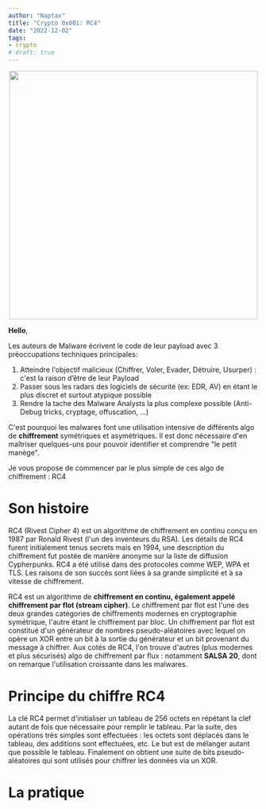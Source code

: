 ```yaml
---
author: "Naptax"
title: "Crypto 0x001: RC4"
date: "2022-12-02"
tags: 
- crypto
# draft: true
---
```


<center>
<img width="500" src="/images/chut.png">
</center>

**Hello**,

Les auteurs de Malware écrivent le code de leur payload avec 3 préoccupations techniques principales:

1. Atteindre l'objectif malicieux (Chiffrer, Voler, Evader, Détruire, Usurper) : c'est la raison d’être de leur Payload
2. Passer sous les radars des logiciels de sécurité (ex: EDR, AV) en étant le plus discret et surtout atypique possible
3. Rendre la tache des Malware Analysts la plus complexe possible (Anti-Debug tricks, cryptage, offuscation, ...)

C'est pourquoi les malwares font une utilisation intensive de différents algo de **chiffrement** symétriques et asymétriques.
Il est donc nécessaire d'en maîtriser quelques-uns pour pouvoir identifier et comprendre "le petit manège".

Je vous propose de commencer par le plus simple de ces algo de chiffrement : RC4

# Son histoire
RC4 (Rivest Cipher 4) est un algorithme de chiffrement en continu conçu en 1987 par Ronald Rivest (l'un des inventeurs du RSA).
Les détails de RC4 furent initialement tenus secrets mais en 1994, une description du chiffrement fut postée de manière anonyme sur la liste de diffusion Cypherpunks.
RC4 a été utilisé dans des protocoles comme WEP, WPA et TLS. Les raisons de son succès sont liées à sa grande simplicité et à sa vitesse de chiffrement.

RC4 est un algorithme de **chiffrement en continu, également appelé chiffrement par flot (stream cipher)**. Le chiffrement par flot est l'une des deux grandes catégories de chiffrements modernes en cryptographie symétrique, l'autre étant le chiffrement par bloc. Un chiffrement par flot est constitué d'un générateur de nombres pseudo-aléatoires avec lequel on opère un XOR entre un bit à la sortie du générateur et un bit provenant du message à chiffrer. Aux cotés de RC4, l'on trouve d'autres (plus modernes et plus sécurisés) algo de chiffrement par flux : notamment **SALSA 20**, dont on remarque l'utilisation croissante dans les malwares.

# Principe du chiffre RC4

La clé RC4 permet d’initialiser un tableau de 256 octets en répétant la clef autant de fois que nécessaire pour remplir le tableau. Par la suite, des opérations très simples sont effectuées : les octets sont déplacés dans le tableau, des additions sont effectuées, etc. Le but est de mélanger autant que possible le tableau. Finalement on obtient une suite de bits pseudo-aléatoires qui sont utilisés pour chiffrer les données via un XOR.


# La pratique

